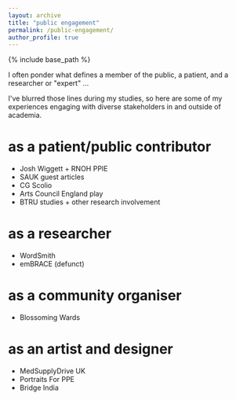 ```yaml
---
layout: archive
title: "public engagement"
permalink: /public-engagement/
author_profile: true
---
```


{% include base_path %}

I often ponder what defines a member of the public, a patient, and a researcher or "expert" ... 

I've blurred those lines during my studies, so here are some of my experiences engaging with diverse stakeholders in and outside of academia.

as a patient/public contributor
======
* Josh Wiggett + RNOH PPIE
* SAUK guest articles
* CG Scolio
* Arts Council England play
* BTRU studies + other research involvement

as a researcher
======
* WordSmith
* emBRACE (defunct)

as a community organiser
======
* Blossoming Wards

as an artist and designer
======
* MedSupplyDrive UK
* Portraits For PPE
* Bridge India
